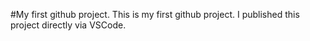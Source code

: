 #My first github project.
This is my first github project. I published this project directly via VSCode. 
